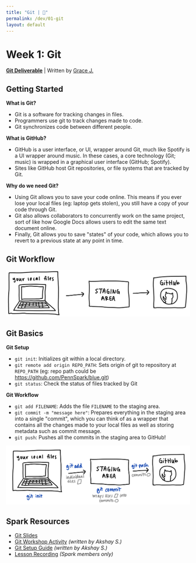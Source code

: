 ```yaml
---
title: "Git | 💙"
permalink: /dev/01-git
layout: default
---
```


# Week 1: Git

[**Git Deliverable**](/blue/dev/01-git-deliverable) | Written by [Grace J.](https://gracejiang.me/)



## Getting Started

**What is Git?**

* Git is a software for tracking changes in files.
* Programmers use git to track changes made to code. 
* Git synchronizes code between different people. 

**What is GitHub?**
* GitHub is a user interface, or UI, wrapper around Git, much like Spotify is a UI wrapper around music. In these cases, a core technology (Git; music) is wrapped in a graphical user interface  (GitHub; Spotify).
* Sites like GitHub host Git repositories, or file systems that are tracked by Git.

**Why do we need Git?**
* Using Git allows you to save your code online. This means if you ever lose your local files (eg: laptop gets stolen), you still have a copy of your code through Git. 
* Git also allows collaborators to concurrently work on the same project, sort of like how Google Docs allows users to edit the same text document online.
* Finally, Git allows you to save "states" of your code, which allows you to revert to a previous state at any point in time.


## Git Workflow

![01](01.jpg)



## Git Basics

**Git Setup**
* `git init`: Initializes git within a local directory.
* `git remote add origin REPO_PATH`: Sets origin of git to repository at `REPO_PATH` (eg: repo path could be https://github.com/PennSpark/blue.git)
* `git status`: Check the status of files tracked by Git

**Git Workflow**
* `git add FILENAME`: Adds the file `FILENAME` to the staging area.
* `git commit -m "message here"`: Prepares everything in the staging area into a single "commit", which you can think of as a wrapper that contains all the changes made to your local files as well as storing metadata such as commit message.
* `git push`: Pushes all the commits in the staging area to GitHub! 

![02](02.jpg)



## Spark Resources

* [Git Slides](01-git-slides.pdf)
* [Git Workshop Activity](https://github.com/PennSpark/blue-git-workshop/blob/main/workshop.md#starting-your-journey) *(written by Akshay S.)*
* [Git Setup Guide](01-git-setup-guide.pdf) *(written by Akshay S.)*
* [Lesson Recording](https://drive.google.com/file/d/1sKdFgTGTLTJtbhlcxsSim7y9COz8NIWt/view?usp=sharing) *(Spark members only)*